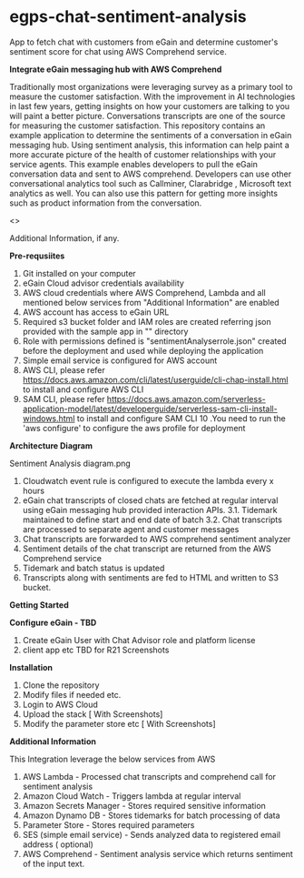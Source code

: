 # egps-chat-sentiment-analysis
App to fetch chat with customers from eGain and determine customer's sentiment score for chat using AWS Comprehend service.

**Integrate eGain messaging hub with AWS Comprehend**

Traditionally most organizations were leveraging survey as a primary tool to measure the customer satisfaction. With the improvement in AI technologies in last few years, getting insights on how your customers are talking to you will paint a better picture. Conversations transcripts are one of the source for measuring the customer satisfaction. This repository contains an example application to determine the sentiments of a conversation in eGain messaging hub. Using sentiment analysis, this information can help paint a more accurate picture of the health of customer relationships with your service agents. This example enables developers to pull the eGain conversation data and sent to AWS comprehend. Developers can use other conversational analytics tool such as Callminer, Clarabridge , Microsoft text analytics as well. You can also use this pattern for getting more insights such as product information from the conversation. 

<<screenshot of the outcome>>

Additional Information, if any.

**Pre-requsiites**

1. Git installed on your computer
2. eGain Cloud advisor credentials availability 
3. AWS cloud credentials where AWS Comprehend, Lambda and all mentioned below services from "Additional Information" are enabled
4. AWS account has access to eGain URL
5. Required s3 bucket folder and IAM roles are created referring json provided with the sample app in "" directory
6. Role with permissions defined is "sentimentAnalyserrole.json" created before the deployment and used while deploying the application
7. Simple email service is configured for AWS account
8. AWS CLI, please refer https://docs.aws.amazon.com/cli/latest/userguide/cli-chap-install.html to install and configure AWS CLI
9. SAM CLI, please refer https://docs.aws.amazon.com/serverless-application-model/latest/developerguide/serverless-sam-cli-install-windows.html to install and configure SAM CLI
10 .You need to run the 'aws configure' to configure the aws profile for deployment

**Architecture Diagram**

Sentiment Analysis diagram.png

1. Cloudwatch event rule is configured to execute the lambda every x hours
2. eGain chat transcripts of closed chats are fetched at regular interval using eGain messaging hub provided interaction APIs. 
3.1. Tidemark maintained to define start and end date of batch
3.2. Chat transcripts are processed to separate agent and customer messages
4. Chat transcripts are forwarded to AWS comprehend sentiment analyzer
5. Sentiment details of the chat transcript are returned from the AWS Comprehend service
6. Tidemark and batch status is updated
7. Transcripts along with sentiments are fed to HTML and written to S3 bucket.

**Getting Started**

**Configure eGain  - TBD**

1. Create eGain User with Chat Advisor role and platform license
2. client app etc TBD for R21   Screenshots 

**Installation**

1. Clone the repository
2. Modify files if needed etc. 
3. Login to AWS Cloud
4. Upload the stack [ With Screenshots]
5. Modify the parameter store etc [ With Screenshots]

**Additional Information**

This Integration leverage the below services from AWS

1. AWS Lambda - Processed chat transcripts and comprehend call for sentiment analysis
2. Amazon Cloud Watch  - Triggers lambda at regular interval
3. Amazon Secrets Manager - Stores required sensitive information 
4. Amazon Dynamo DB  - Stores tidemarks for batch processing of data
5. Parameter Store - Stores required parameters
6. SES (simple email service) - Sends analyzed data to registered email address ( optional)
7. AWS Comprehend - Sentiment analysis service which returns sentiment of the input text. 
